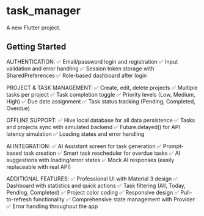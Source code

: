 # task_manager

A new Flutter project.

## Getting Started

AUTHENTICATION:
✅ Email/password login and registration
✅ Input validation and error handling
✅ Session token storage with SharedPreferences
✅ Role-based dashboard after login

PROJECT & TASK MANAGEMENT:
✅ Create, edit, delete projects
✅ Multiple tasks per project
✅ Task completion toggle
✅ Priority levels (Low, Medium, High)
✅ Due date assignment
✅ Task status tracking (Pending, Completed, Overdue)

OFFLINE SUPPORT:
✅ Hive local database for all data persistence
✅ Tasks and projects sync with simulated backend
✅ Future.delayed() for API latency simulation
✅ Loading states and error handling

AI INTEGRATION:
✅ AI Assistant screen for task generation
✅ Prompt-based task creation
✅ Smart task rescheduler for overdue tasks
✅ AI suggestions with loading/error states
✅ Mock AI responses (easily replaceable with real API)

ADDITIONAL FEATURES:
✅ Professional UI with Material 3 design
✅ Dashboard with statistics and quick actions
✅ Task filtering (All, Today, Pending, Completed)
✅ Project color coding
✅ Responsive design
✅ Pull-to-refresh functionality
✅ Comprehensive state management with Provider
✅ Error handling throughout the app
